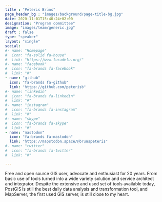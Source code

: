 ```yaml
---
title : "Pēteris Brūns"
page_header_bg : "images/background/page-title-bg.jpg"
date: 2020-11-01T15:40:24+02:00
designation: "Program committee"
image: "images/team/generic.jpg"
draft : false
type: "speaker"
layout: "single"
social:
#- name: "Homepage"
#  icon: "fa-solid fa-house"
#  link: "https://www.lucadelu.org/"
#- name: "facebook"
#  icon: "fa-brands fa-facebook"
#  link: "#"
- name: "github"
  icon: "fa-brands fa-github"
  link: "https://github.com/peterisb"
#- name: "linkedin"
#  icon: "fa-brands fa-linkedin"
#  link: "#"
#- name: "instagram"
#  icon: "fa-brands fa-instagram"
#  link: "#"
#- name: "skype"
#  icon: "fa-brands fa-skype"
#  link: "#"
- name: "mastodon"
  icon: "fa-brands fa-mastodon"
  link: "https://mapstodon.space/@brunspeteris"
#- name: "twitter"
#  icon: "fa-brands fa-twitter"
#  link: "#"

---
```


Free and open source GIS user, advocate and
enthusiast for 20 years. From basic use of tools turned into a wide
variety solution and service architect and integrator. Despite the
extensive and used set of tools available today, PostGIS is still the
best daily data analysis and transformation tool, and MapServer, the
first used GIS server, is still close to my heart.
